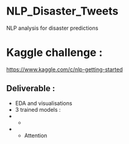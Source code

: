 # NLP_Disaster_Tweets
NLP analysis for disaster predictions


# Kaggle challenge :
https://www.kaggle.com/c/nlp-getting-started

## Deliverable :
- EDA and visualisations
- 3 trained models :
- - 
- - Attention 
